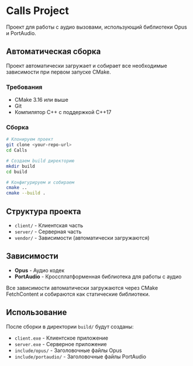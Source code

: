 # Calls Project

Проект для работы с аудио вызовами, использующий библиотеки Opus и PortAudio.

## Автоматическая сборка

Проект автоматически загружает и собирает все необходимые зависимости при первом запуске CMake.

### Требования

- CMake 3.16 или выше
- Git
- Компилятор C++ с поддержкой C++17

### Сборка

```bash
# Клонируем проект
git clone <your-repo-url>
cd Calls

# Создаем build директорию
mkdir build
cd build

# Конфигурируем и собираем
cmake ..
cmake --build .
```

## Структура проекта

- `client/` - Клиентская часть
- `server/` - Серверная часть
- `vendor/` - Зависимости (автоматически загружаются)

## Зависимости

- **Opus** - Аудио кодек
- **PortAudio** - Кроссплатформенная библиотека для работы с аудио

Все зависимости автоматически загружаются через CMake FetchContent и собираются как статические библиотеки.

## Использование

После сборки в директории `build/` будут созданы:
- `client.exe` - Клиентское приложение
- `server.exe` - Серверное приложение
- `include/opus/` - Заголовочные файлы Opus
- `include/portaudio/` - Заголовочные файлы PortAudio
